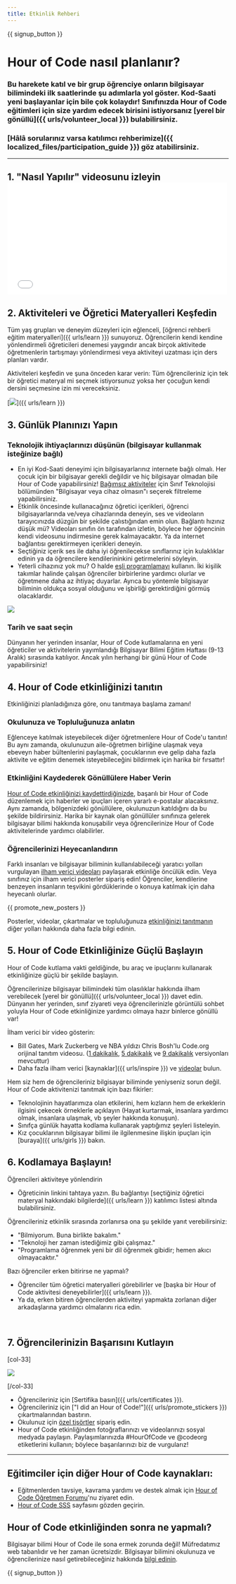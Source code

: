 ```yaml
---
title: Etkinlik Rehberi
---
```


{{ signup_button }}

# Hour of Code nasıl planlanır?

### Bu harekete katıl ve bir grup öğrenciye onların bilgisayar bilimindeki ilk saatlerinde şu adımlarla yol göster. Kod-Saati yeni başlayanlar için bile çok kolaydır! Sınıfınızda Hour of Code eğitimleri için size yardım edecek birisini istiyorsanız [yerel bir gönüllü]({{ urls/volunteer_local }}) bulabilirsiniz.

### [Hâlâ sorularınız varsa katılımcı rehberimize]({{ localized_files/participation_guide }}) göz atabilirsiniz.

***

## 1. "Nasıl Yapılır" videosunu izleyin <iframe width="500" height="255" src="//www.youtube.com/embed/SrnvvWDm73k" frameborder="0" allowfullscreen mark="crwd-mark"></iframe>

## 2. Aktiviteleri ve Öğretici Materyalleri Keşfedin

Tüm yaş grupları ve deneyim düzeyleri için eğlenceli, [öğrenci rehberli eğitim materyalleri]({{ urls/learn }}) sunuyoruz. Öğrencilerin kendi kendine yönlendirmeli öğreticileri denemesi yaygındır ancak birçok aktivitede öğretmenlerin tartışmayı yönlendirmesi veya aktiviteyi uzatması için ders planları vardır.

Aktiviteleri keşfedin ve şuna önceden karar verin: Tüm öğrencileriniz için tek bir öğretici materyal mi seçmek istiyorsunuz yoksa her çocuğun kendi dersini seçmesine izin mi vereceksiniz.

[<img src="/images/fit-700/tutorials.png" />]({{ urls/learn }})

## 3. Günlük Planınızı Yapın

### Teknolojik ihtiyaçlarınızı düşünün (bilgisayar kullanmak isteğinize bağlı)

- En iyi Kod-Saati deneyimi için bilgisayarlarınız internete bağlı olmalı. Her çocuk için bir bilgisayar gerekli değildir ve hiç bilgisayar olmadan bile Hour of Code yapabilirsiniz! [Bağımsız aktiviteler](/learn) için Sınıf Teknolojisi bölümünden "Bilgisayar veya cihaz olmasın"ı seçerek filtreleme yapabilirsiniz.
- Etkinlik öncesinde kullanacağınız öğretici içerikleri, öğrenci bilgisayarlarında ve/veya cihazlarında deneyin, ses ve videoların tarayıcınızda düzgün bir şekilde çalıstığından emin olun. Bağlantı hızınız düşük mü? Videoları sınıfın ön tarafından izletin, böylece her öğrencinin kendi videosunu indirmesine gerek kalmayacaktır. Ya da internet bağlantısı gerektirmeyen içerikleri deneyin.
- Seçtiğiniz içerik ses ile daha iyi öğrenilecekse sınıflarınız için kulaklıklar edinin ya da öğrencilere kendilerininkini getirmelerini söyleyin.
- Yeterli cihazınız yok mu? O halde [eşli programlamayı](https://www.youtube.com/watch?v=vgkahOzFH2Q) kullanın. İki kişilik takımlar halinde çalışan öğrenciler birbirlerine yardımcı olurlar ve öğretmene daha az ihtiyaç duyarlar. Ayrıca bu yöntemle bilgisayar biliminin oldukça sosyal olduğunu ve işbirliği gerektirdiğini görmüş olacaklardır.

<img src="/images/fit-350/group_ipad.jpg" />

### Tarih ve saat seçin

Dünyanın her yerinden insanlar, Hour of Code kutlamalarına en yeni öğreticiler ve aktivitelerin yayımlandığı Bilgisayar Bilimi Eğitim Haftası (9-13 Aralık) sırasında katılıyor. Ancak yılın herhangi bir günü Hour of Code yapabilirsiniz!

## 4. Hour of Code etkinliğinizi tanıtın

Etkinliğinizi planladığınıza göre, onu tanıtmaya başlama zamanı!

### Okulunuza ve Topluluğunuza anlatın

Eğlenceye katılmak isteyebilecek diğer öğretmenlere Hour of Code'u tanıtın! Bu aynı zamanda, okulunuzun aile-öğretmen birliğine ulaşmak veya ebeveyn haber bültenlerini paylaşmak, çocuklarının eve gelip daha fazla aktivite ve eğitim denemek isteyebileceğini bildirmek için harika bir fırsattır!

### Etkinliğini Kaydederek Gönüllülere Haber Verin

[Hour of Code etkinliğinizi kaydettirdiğinizde](/), başarılı bir Hour of Code düzenlemek için haberler ve ipuçları içeren yararlı e-postalar alacaksınız. Aynı zamanda, bölgenizdeki gönüllülere, okulunuzun katıldığını da bu şekilde bildirirsiniz. Harika bir kaynak olan gönüllüler sınıfınıza gelerek bilgisayar bilimi hakkında konuşabilir veya öğrencilerinize Hour of Code aktivitelerinde yardımcı olabilirler.

### Öğrencilerinizi Heyecanlandırın

Farklı insanları ve bilgisayar biliminin kullanılabileceği yaratıcı yolları vurgulayan [ilham verici videoları](/promote/resources) paylaşarak etkinliğe öncülük edin. Veya sınıfınız için ilham verici posterler sipariş edin! Öğrenciler, kendilerine benzeyen insanların teşvikini gördüklerinde o konuya katılmak için daha heyecanlı olurlar.

{{ promote_new_posters }}

Posterler, videolar, çıkartmalar ve topluluğunuza [etkinliğinizi tanıtmanın](/promote/resources#posters) diğer yolları hakkında daha fazla bilgi edinin.

## 5. Hour of Code Etkinliğinize Güçlü Başlayın

Hour of Code kutlama vakti geldiğinde, bu araç ve ipuçlarını kullanarak etkinliğinize güçlü bir şekilde başlayın.

Öğrencilerinize bilgisayar bilimindeki tüm olasılıklar hakkında ilham verebilecek [yerel bir gönüllü]({{ urls/volunteer_local }}) davet edin. Dünyanın her yerinden, sınıf ziyareti veya öğrencilerinizle görüntülü sohbet yoluyla Hour of Code etkinliğinize yardımcı olmaya hazır binlerce gönüllü var!

İlham verici bir video gösterin:

- Bill Gates, Mark Zuckerberg ve NBA yıldızı Chris Bosh'lu Code.org orijinal tanıtım videosu. ([1 dakikalık](https://www.youtube.com/watch?v=qYZF6oIZtfc), [5 dakikalık](https://www.youtube.com/watch?v=nKIu9yen5nc) ve [9 dakikalık](https://www.youtube.com/watch?v=dU1xS07N-FA) versiyonları mevcuttur)
- Daha fazla ilham verici [kaynaklar]({{ urls/inspire }}) ve [videolar](https://www.youtube.com/playlist?list=PLzdnOPI1iJNfpD8i4Sx7U0y2MccnrNZuP) bulun.

Hem siz hem de öğrencileriniz bilgisayar biliminde yeniyseniz sorun değil. Hour of Code aktivitenizi tanıtmak için bazı fikirler:

- Teknolojinin hayatlarımıza olan etkilerini, hem kızların hem de erkeklerin ilgisini çekecek örneklerle açıklayın (Hayat kurtarmak, insanlara yardımcı olmak, insanlara ulaşmak, vb şeyler hakkında konuşun).
- Sınıfça günlük hayatta kodlama kullanarak yaptığımız şeyleri listeleyin.
- Kız çocuklarının bilgisayar bilimi ile ilgilenmesine ilişkin ipuçları için [buraya]({{ urls/girls }}) bakın.


## 6. Kodlamaya Başlayın!

Öğrencileri aktiviteye yönlendirin

- Öğreticinin linkini tahtaya yazın. Bu bağlantıyı [seçtiğiniz öğretici materyal hakkındaki bilgilerde]({{ urls/learn }}) katılımcı listesi altında bulabilirsiniz.

Öğrencileriniz etkinlik sırasında zorlanırsa ona şu şekilde yanıt verebilirsiniz:

- "Bilmiyorum. Buna birlikte bakalım."
- "Teknoloji her zaman istediğimiz gibi çalışmaz."
- "Programlama öğrenmek yeni bir dil öğrenmek gibidir; hemen akıcı olmayacaktır."

Bazı öğrenciler erken bitirirse ne yapmalı?

- Öğrenciler tüm öğretici materyalleri görebilirler ve [başka bir Hour of Code aktivitesi deneyebilirler]({{ urls/learn }}).
- Ya da, erken bitiren öğrencilerden aktiviteyi yapmakta zorlanan diğer arkadaşlarına yardımcı olmalarını rica edin.

<p style="clear:both">&nbsp;</p>

## 7. Öğrencilerinizin Başarısını Kutlayın

[col-33]

<img src="/images/fit-300/boy-certificate.jpg" />

[/col-33]

- Öğrencileriniz için [Sertifika basın]({{ urls/certificates }}).
- Öğrencileriniz için ["I did an Hour of Code!"]({{ urls/promote_stickers }}) çıkartmalarından bastırın.
- Okulunuz için [özel tişörtler](http://blog.code.org/post/132608499493/hour-of-code-shirts-and-more) sipariş edin.
- Hour of Code etkinliğinden fotoğraflarınızı ve videolarınızı sosyal medyada paylaşın. Paylaşımlarınızda #HourOfCode ve @codeorg etiketlerini kullanın; böylece başarılarınızı biz de vurgularız!

----

## Eğitimciler için diğer Hour of Code kaynakları:

- Eğitmenlerden tavsiye, kavrama yardımı ve destek almak için [Hour of Code Öğretmen Forumu](http://forum.code.org/c/plc/hour-of-code)'nu ziyaret edin.
- [ Hour of Code SSS](https://support.code.org/hc/en-us/categories/200147083-Hour-of-Code) sayfasını gözden geçirin.

## Hour of Code etkinliğinden sonra ne yapmalı?

Bilgisayar bilimi Hour of Code ile sona ermek zorunda değil! Müfredatımız web tabanlıdır ve her zaman ücretsizdir. Bilgisayar bilimini okulunuza ve öğrencilerinize nasıl getirebileceğiniz hakkında [bilgi edinin](/beyond).

{{ signup_button }}
